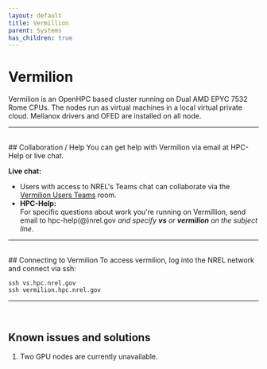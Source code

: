```yaml
---
layout: default
title: Vermillion
parent: Systems
has_children: true
---
```

# Vermilion

Vermilion is an OpenHPC based cluster running on Dual AMD EPYC 7532 Rome CPUs. The
nodes run as virtual machines in a local virtual private cloud. Mellanox drivers and OFED are installed on all node.

---
<br>
## Collaboration / Help
You can get help with Vermilion via email at HPC-Help or live chat.

**Live chat:** <br>
- Users with access to NREL's Teams chat can collaborate via the [Vermilion Users Teams](https://teams.microsoft.com/l/channel/19%3a857251ab7f524eb79aa4c44b4579b118%40thread.tacv2/General?groupId=d1c43e0f-8c0f-4de2-80b9-2f57b2ae4203&tenantId=a0f29d7e-28cd-4f54-8442-7885aee7c080) room.
- **HPC-Help:**<br>
For specific questions about work you're running on Vermillion, send email to hpc-help(@)nrel.gov *and specify **vs** or **vermilion** on the subject line*.<br>

---
<br>
## Connecting to Vermilion
To access vermilion, log into the NREL network and connect via ssh:

    ssh vs.hpc.nrel.gov
    ssh vermilion.hpc.nrel.gov


---
<br>

## Known issues and solutions
1. Two GPU nodes are currently unavailable.

